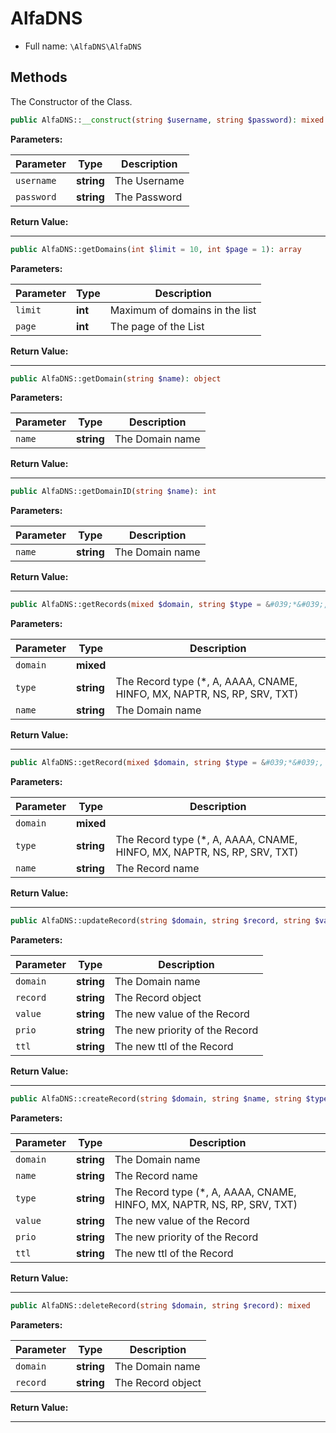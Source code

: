 
# AlfaDNS





* Full name: `\AlfaDNS\AlfaDNS`



## Methods


The Constructor of the Class.

```php
public AlfaDNS::__construct(string $username, string $password): mixed
```








**Parameters:**

| Parameter | Type | Description |
|-----------|------|-------------|
| `username` | **string** | The Username |
| `password` | **string** | The Password |


**Return Value:**





---



```php
public AlfaDNS::getDomains(int $limit = 10, int $page = 1): array
```








**Parameters:**

| Parameter | Type | Description |
|-----------|------|-------------|
| `limit` | **int** | Maximum of domains in the list |
| `page` | **int** | The page of the List |


**Return Value:**





---



```php
public AlfaDNS::getDomain(string $name): object
```








**Parameters:**

| Parameter | Type | Description |
|-----------|------|-------------|
| `name` | **string** | The Domain name |


**Return Value:**





---



```php
public AlfaDNS::getDomainID(string $name): int
```








**Parameters:**

| Parameter | Type | Description |
|-----------|------|-------------|
| `name` | **string** | The Domain name |


**Return Value:**





---



```php
public AlfaDNS::getRecords(mixed $domain, string $type = &#039;*&#039;, string $name = &#039;*&#039;): array
```








**Parameters:**

| Parameter | Type | Description |
|-----------|------|-------------|
| `domain` | **mixed** |  |
| `type` | **string** | The Record type (*, A, AAAA, CNAME, HINFO, MX, NAPTR, NS, RP, SRV, TXT) |
| `name` | **string** | The Domain name |


**Return Value:**





---



```php
public AlfaDNS::getRecord(mixed $domain, string $type = &#039;*&#039;, string $name): object|null
```








**Parameters:**

| Parameter | Type | Description |
|-----------|------|-------------|
| `domain` | **mixed** |  |
| `type` | **string** | The Record type (*, A, AAAA, CNAME, HINFO, MX, NAPTR, NS, RP, SRV, TXT) |
| `name` | **string** | The Record name |


**Return Value:**





---



```php
public AlfaDNS::updateRecord(string $domain, string $record, string $value, string $prio, string $ttl = 60): mixed
```








**Parameters:**

| Parameter | Type | Description |
|-----------|------|-------------|
| `domain` | **string** | The Domain name |
| `record` | **string** | The Record object |
| `value` | **string** | The new value of the Record |
| `prio` | **string** | The new priority of the Record |
| `ttl` | **string** | The new ttl of the Record |


**Return Value:**





---



```php
public AlfaDNS::createRecord(string $domain, string $name, string $type, string $value, string $prio, string $ttl = 60): mixed
```








**Parameters:**

| Parameter | Type | Description |
|-----------|------|-------------|
| `domain` | **string** | The Domain name |
| `name` | **string** | The Record name |
| `type` | **string** | The Record type (*, A, AAAA, CNAME, HINFO, MX, NAPTR, NS, RP, SRV, TXT) |
| `value` | **string** | The new value of the Record |
| `prio` | **string** | The new priority of the Record |
| `ttl` | **string** | The new ttl of the Record |


**Return Value:**





---



```php
public AlfaDNS::deleteRecord(string $domain, string $record): mixed
```








**Parameters:**

| Parameter | Type | Description |
|-----------|------|-------------|
| `domain` | **string** | The Domain name |
| `record` | **string** | The Record object |


**Return Value:**





---


